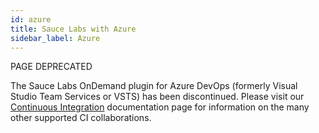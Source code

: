 ```yaml
---
id: azure
title: Sauce Labs with Azure
sidebar_label: Azure
---
```


<p><span className="sauceRed">PAGE DEPRECATED</span></p>

The Sauce Labs OnDemand plugin for Azure DevOps (formerly Visual Studio Team Services or VSTS) has been discontinued. Please visit our [Continuous Integration](/ci) documentation page for information on the many other supported CI collaborations.
